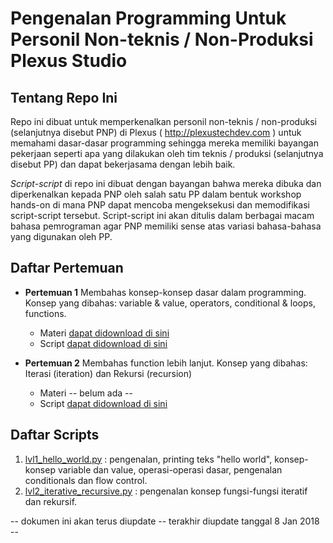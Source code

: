 # Pengenalan Programming Untuk Personil Non-teknis / Non-Produksi Plexus Studio
## Tentang Repo Ini
Repo ini dibuat untuk memperkenalkan personil non-teknis / non-produksi (selanjutnya disebut PNP) di Plexus ( http://plexustechdev.com ) untuk memahami dasar-dasar programming sehingga mereka memiliki bayangan pekerjaan seperti apa yang dilakukan oleh tim teknis / produksi (selanjutnya disebut PP) dan dapat bekerjasama dengan lebih baik. 

*Script-script* di repo ini dibuat dengan bayangan bahwa mereka dibuka dan diperkenalkan kepada PNP oleh salah satu PP dalam bentuk workshop hands-on di mana PNP dapat mencoba mengeksekusi dan memodifikasi script-script tersebut. Script-script ini akan ditulis dalam berbagai macam bahasa pemrograman agar PNP memiliki sense atas variasi bahasa-bahasa yang digunakan oleh PP.

## Daftar Pertemuan
- **Pertemuan 1**
Membahas konsep-konsep dasar dalam programming. Konsep yang dibahas: variable & value, operators, conditional & loops, functions.
  - Materi [dapat didownload di sini](https://github.com/plexusstudio/pengenalan_programming/blob/master/materi/pertemuan_1.md)
  - Script [dapat didownload di sini](https://github.com/plexusstudio/pengenalan_programming/blob/master/scripts/lvl1_hello_world.py)

- **Pertemuan 2** Membahas function lebih lanjut. Konsep yang dibahas: Iterasi (iteration) dan Rekursi (recursion)
  - Materi -- belum ada --
  - Script [dapat didownload di sini](https://github.com/plexusstudio/pengenalan_programming/blob/master/scripts/lvl2_iterative_recursive.py)



## Daftar Scripts 
1. [lvl1_hello_world.py](https://github.com/plexusstudio/pengenalan_programming/blob/master/scripts/lvl1_hello_world.py) : pengenalan, printing teks "hello world", konsep-konsep variable dan value, operasi-operasi dasar, pengenalan conditionals dan flow control.
2. [lvl2_iterative_recursive.py](https://github.com/plexusstudio/pengenalan_programming/blob/master/scripts/lvl2_iterative_recursive.py) : pengenalan konsep fungsi-fungsi iteratif dan rekursif.

-- dokumen ini akan terus diupdate
-- terakhir diupdate tanggal 8 Jan 2018 --

